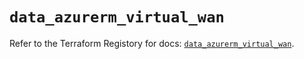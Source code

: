 # `data_azurerm_virtual_wan`

Refer to the Terraform Registory for docs: [`data_azurerm_virtual_wan`](https://registry.terraform.io/providers/hashicorp/azurerm/3.70.0/docs/data-sources/virtual_wan).
